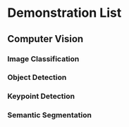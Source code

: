 # Demonstration List

## Computer Vision
### Image Classification
### Object Detection
### Keypoint Detection
### Semantic Segmentation
